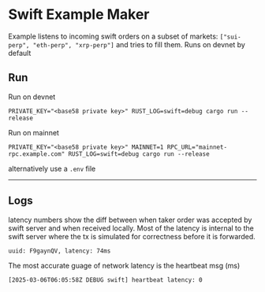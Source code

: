 # Swift Example Maker

Example listens to incoming swift orders on a subset of markets: `["sui-perp", "eth-perp", "xrp-perp"]` and tries to fill them.
Runs on devnet by default

## Run
Run on devnet
```shell
PRIVATE_KEY="<base58 private key>" RUST_LOG=swift=debug cargo run --release
```

Run on mainnet
```shell
PRIVATE_KEY="<base58 private key>" MAINNET=1 RPC_URL="mainnet-rpc.example.com" RUST_LOG=swift=debug cargo run --release
```

alternatively use a `.env` file

---

## Logs
latency numbers show the diff between when taker order was accepted by swift server and
when received locally.
Most of the latency is internal to the swift server where the tx is simulated for
correctness before it is forwarded.

```log
uuid: F9gaynQV, latency: 74ms
```

The most accurate guage of network latency is the heartbeat msg (ms)
```log
[2025-03-06T06:05:58Z DEBUG swift] heartbeat latency: 0
```
